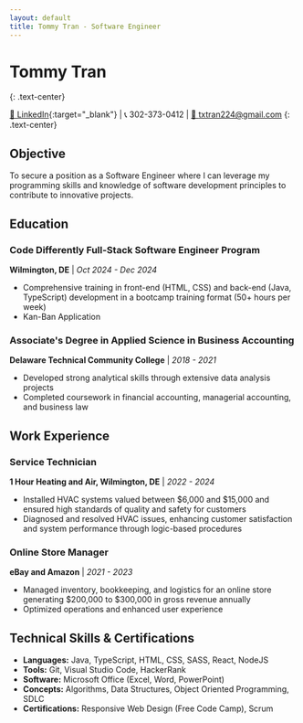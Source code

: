 ```yaml
---
layout: default
title: Tommy Tran - Software Engineer
---
```


# Tommy Tran
{: .text-center}

[📁 LinkedIn](https://www.linkedin.com/in/txtran224){:target="_blank"} | 📞 302-373-0412 | [📧 txtran224@gmail.com](mailto:txtran224@gmail.com)
{: .text-center}

## Objective
To secure a position as a Software Engineer where I can leverage my programming skills and knowledge of software development principles to contribute to innovative projects.

## Education

### Code Differently Full-Stack Software Engineer Program
**Wilmington, DE** | *Oct 2024 - Dec 2024*
- Comprehensive training in front-end (HTML, CSS) and back-end (Java, TypeScript) development in a bootcamp training format (50+ hours per week)
- Kan-Ban Application

### Associate's Degree in Applied Science in Business Accounting
**Delaware Technical Community College** | *2018 - 2021*
- Developed strong analytical skills through extensive data analysis projects
- Completed coursework in financial accounting, managerial accounting, and business law

## Work Experience

### Service Technician
**1 Hour Heating and Air, Wilmington, DE** | *2022 - 2024*
- Installed HVAC systems valued between $6,000 and $15,000 and ensured high standards of quality and safety for customers
- Diagnosed and resolved HVAC issues, enhancing customer satisfaction and system performance through logic-based procedures

### Online Store Manager
**eBay and Amazon** | *2021 - 2023*
- Managed inventory, bookkeeping, and logistics for an online store generating $200,000 to $300,000 in gross revenue annually
- Optimized operations and enhanced user experience

## Technical Skills & Certifications

- **Languages:** Java, TypeScript, HTML, CSS, SASS, React, NodeJS
- **Tools:** Git, Visual Studio Code, HackerRank
- **Software:** Microsoft Office (Excel, Word, PowerPoint)
- **Concepts:** Algorithms, Data Structures, Object Oriented Programming, SDLC
- **Certifications:** Responsive Web Design (Free Code Camp), Scrum